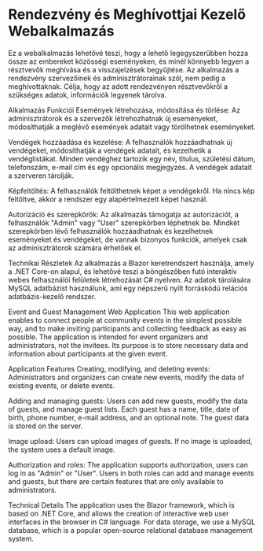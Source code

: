 # Rendezvény és Meghívottjai Kezelő Webalkalmazás
Ez a webalkalmazás lehetővé teszi, hogy a lehető legegyszerűbben hozza össze az embereket közösségi eseményeken, és minél könnyebb legyen a résztvevők meghívása és a visszajelzések begyűjtése. Az alkalmazás a rendezvény szervezőinek és adminisztrátorainak szól, nem pedig a meghívottaknak. Célja, hogy az adott rendezvényen résztvevőkről a szükséges adatok, információk legyenek tárolva.

Alkalmazás Funkciói
Események létrehozása, módosítása és törlése: Az adminisztrátorok és a szervezők létrehozhatnak új eseményeket, módosíthatják a meglévő események adatait vagy törölhetnek eseményeket.

Vendégek hozzáadása és kezelése: A felhasználók hozzáadhatnak új vendégeket, módosíthatják a vendégek adatait, és kezelhetik a vendéglistákat. Minden vendéghez tartozik egy név, titulus, születési dátum, telefonszám, e-mail cím és egy opcionális megjegyzés. A vendégek adatait a szerveren tárolják.

Képfeltöltés: A felhasználók feltölthetnek képet a vendégekről. Ha nincs kép feltöltve, akkor a rendszer egy alapértelmezett képet használ.

Autorizáció és szerepkörök: Az alkalmazás támogatja az autorizációt, a felhasználók "Admin" vagy "User" szerepkörben léphetnek be. Mindkét szerepkörben lévő felhasználók hozzáadhatnak és kezelhetnek eseményeket és vendégeket, de vannak bizonyos funkciók, amelyek csak az adminisztrátorok számára érhetőek el.

Technikai Részletek
Az alkalmazás a Blazor keretrendszert használja, amely a .NET Core-on alapul, és lehetővé teszi a böngészőben futó interaktív webes felhasználói felületek létrehozását C# nyelven. Az adatok tárolására MySQL adatbázist használunk, ami egy népszerű nyílt forráskódú relációs adatbázis-kezelő rendszer.

Event and Guest Management Web Application
This web application enables to connect people at community events in the simplest possible way, and to make inviting participants and collecting feedback as easy as possible. The application is intended for event organizers and administrators, not the invitees. Its purpose is to store necessary data and information about participants at the given event.

Application Features
Creating, modifying, and deleting events: Administrators and organizers can create new events, modify the data of existing events, or delete events.

Adding and managing guests: Users can add new guests, modify the data of guests, and manage guest lists. Each guest has a name, title, date of birth, phone number, e-mail address, and an optional note. The guest data is stored on the server.

Image upload: Users can upload images of guests. If no image is uploaded, the system uses a default image.

Authorization and roles: The application supports authorization, users can log in as "Admin" or "User". Users in both roles can add and manage events and guests, but there are certain features that are only available to administrators.

Technical Details
The application uses the Blazor framework, which is based on .NET Core, and allows the creation of interactive web user interfaces in the browser in C# language. For data storage, we use a MySQL database, which is a popular open-source relational database management system.
